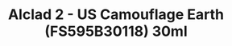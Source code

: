---
layout: product
title: "Alclad 2 - US Camouflage Earth (FS595B30118) 30ml"
price: "TBA" 
desc: "N/A"
img_path: "/assets/img/ALCE305.jpg"
brand: "N/A"
available: false
special_offer: false
new: false
soon: false
cat: "040000"
subcat: "040300"
subsubcat: "0N/A"
sifra: "ALCE305"
popular: true
---